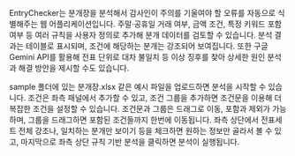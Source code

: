 EntryChecker는 분개장을 분석해서 감사인이 주의를 기울여야 할 오류를 자동으로 식별해주는 웹 어플리케이션입니다.
주말‧공휴일 거래 여부, 금액 조건, 특정 키워드 포함 여부 등 여러 규칙을 사용자 정의로 추가해 분개 데이터를 검토할 수 있습니다.
분석 결과는 테이블로 표시되며, 조건에 해당하는 분개는 강조되어 보여집니다.
또한 구글 Gemini API를 활용해 전표 단위로 대차 불일치 등 이상 징후를 찾아 상세한 원인 분석과 해결 방안을 제시할 수도 있습니다.

sample 폴더에 있는 분개장.xlsx 같은 예시 파일을 업로드하면 분석을 시작할 수 있습니다.
조건은 좌측 패널에서 추가할 수 있고, 조건 그룹을 추가하면 조건문을 이용해 더 복잡한 조건을 설정할 수 있습니다.
조건문과 그룹은 드래그로 이동, 포함과 제외가 가능하며, 그룹을 드래그하면 포함된 조건들까지 한번에 이동됩니다.
좌측 상단에서 전표세트 전체 강조나, 일치하는 분개만 보이기 등을 체크하면 원하는 정보만 골라서 볼 수 있고, 마지막으로 좌측 상단 규칙 기반 분석을 클릭하면 분석이 실행됩니다.
